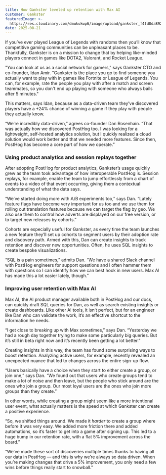 ```yaml
---
title: How Gankster leveled up retention with Max AI
customer: Gankster
featuredImage: >-
  https://res.cloudinary.com/dmukukwp6/image/upload/gankster_f4fd8da892.jpg
date: 2025-08-21
---
```


If you’ve ever played League of Legends with randoms then you’ll know that competitive gaming communities can be unpleasant places to be. Thankfully, Gankster is on a mission to change that by helping like-minded players connect in games like DOTA2, Valorant, and Rocket League. 

"You can look at us as a social network for gamers," says Gankster CTO and co-founder, Idan Amir. "Gankster is the place you go to find someone you actually want to play with in games like Fortnite or League of Legends. You can, for example, rate the people you play with after a match and screen teammates, so you don't end up playing with someone who always bails after 5 minutes."

This matters, says Idan, because as a data-driven team they’ve discovered players have a +24% chance of winning a game if they play with people they actually know.

“We’re incredibly data-driven,” agrees co-founder Dan Rosenhain. “That was actually how we discovered PostHog too. I was looking for a lightweight, self-hosted analytics solution, but I quickly realized a cloud solution would work better and that we needed more features. Since then, PostHog has become a core part of how we operate.”

### Using product analytics and session replays together

After adopting PostHog for product analytics, Gankster’s usage quickly grew as the team took advantage of how interoperable PostHog is. Session replays, for example, enable the team to jump effortlessly from a chart of events to a video of that event occurring, giving them a contextual understanding of what the data says. 

“We’ve started doing more with A/B experiments too,” says Dan. “Lately feature flags have become very important for us too and we use them for rolling out translation features because we can target the flag by geo. We also use them to control how adverts are displayed on our free version, or to target new releases by cohorts.”

Cohorts are especially useful for Gankster, as every time the team launches a new feature they’ll set up cohorts to segment users by their adoption rate and discovery path. Armed with this, Dan can create insights to track retention and discover new opportunities. Often, he uses SQL insights to create bespoke visualizations. 

“SQL is a pain sometimes,” admits Dan. “We have a shared Slack channel with PostHog engineers for support questions and I often hammer them with questions so I can identify how we can best hook in new users. Max AI has made this a lot easier lately, though.”

### Improving user retention with Max AI
Max AI, the AI product manager available both in PostHog and our docs, can quickly draft SQL queries for Dan, as well as search existing insights or create dashboards. Like other AI tools, it isn’t perfect, but for an engineer like Dan who can validate the work, it’s an effective shortcut to the information he needs. 

“I get close to breaking up with Max sometimes,” says Dan. “Yesterday we had a rough day together trying to make some particularly big queries. But it’s still in beta right now and it’s recently been getting a lot better.”

Creating insights in this way, the team has found some surprising ways to boost retention. Analyzing active users, for example, recently revealed an unexpected nuance that led to changes across the entire sign-up flow.

“Users basically have a choice when they start to either create a group, or join one,” says Dan. “We found out that users who create groups tend to make a lot of noise and then leave, but the people who stick around are the ones who join a group. Our most loyal users are the ones who join more groups than they create.”

In other words, while creating a group might seem like a more intentional user event, what actually matters is the speed at which Gankster can create a positive experience. 

“So, we shifted things around. We made it _harder_ to create a group where before it was very easy. We added more friction there and added automations, so it’s faster to get into a game after signing up. This led to a huge bump in our retention rate, with a flat 5% improvement across the board.”

“We’ve made these sort of discoveries multiple times thanks to having all our data in PostHog — and this is why we’re always so data driven. When you’re making changes that drive a 5% improvement, you only need a few wins before things really start to snowball.”
